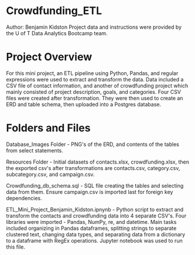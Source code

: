 # Crowdfunding_ETL

Author: Benjamin Kidston
Project data and instructions were provided by the U of T Data Analytics Bootcamp team.

# Project Overview

For this mini project, an ETL pipeline using Python, Pandas, and regular expressions were used to extract and transform the data. Data included a CSV file of contact information, and another of crowdfunding project which mainly consisted of project description, goals, and categories. Four CSV files were created after transformation. They were then used to create an ERD and table schema, then uploaded into a Postgres database. 

# Folders and Files 

Database_Images Folder - PNG's of the ERD, and contents of the tables from select statements.

Resources Folder - Initial datasets of contacts.xlsx, crowdfunding.xlsx, then the exported csv's after transformations are contacts.csv, category.csv, subcategory.csv, and campaign.csv.

Crowdfunding_db_schema.sql - SQL file creating the tables and selecting data from them. Ensure campaign.csv is imported last for foreign key dependencies.

ETL_Mini_Project_Benjamin_Kidston.ipnynb - Python script to extract and transform the contacts and crowdfunding data into 4 separate CSV's. Four libraries were imported - Pandas, NumPy, re, and datetime. Main tasks included organizing in Pandas dataframes, splitting strings to separate clustered text, changing data types, and separating data from a dictionary to a dataframe with RegEx operations. Jupyter notebook was used to run this file. 
